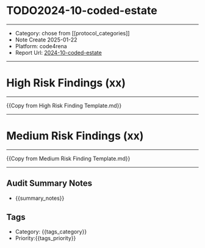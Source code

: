 # TODO2024-10-coded-estate
---
- Category: chose from [[protocol_categories]]
- Note Create 2025-01-22
- Platform: code4rena
- Report Url: [2024-10-coded-estate](https://code4rena.com/reports/2024-10-coded-estate)
---
# High Risk Findings (xx)

---

{{Copy from High Risk Finding Template.md}}

---

# Medium Risk Findings (xx)

---

{{Copy from Medium Risk Finding Template.md}}

---

## Audit Summary Notes
- {{summary_notes}}

## Tags
- Category: {{tags_category}}
- Priority:{{tags_priority}}